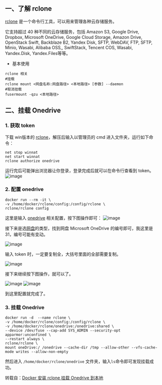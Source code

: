 ## 一、了解 rclone

[rclone](https://www.amjun.com/tag/r/ "查看rclone的所有文章") 是一个命令行工具，可以用来管理各种云存储服务。

它支持超过 40 种不同的云存储服务，包括 Amazon S3, Google Drive, Dropbox, Microsoft OneDrive, Google Cloud Storage, Amazon Drive, OpenStack Swift, Backblaze B2, Yandex Disk, SFTP, WebDAV, FTP, SFTP, Minio, Wasabi, Alibaba OSS,, SwiftStack, Tencent COS, Wasabi, Yandex.Disk, Yandex.Files等等。

- 基本使用
```
rclone 相关
#挂载
rclone mount <网盘名称:网盘路径> <本地路径> [参数] --daemon
#取消挂载
fusermount -qzu <本地路径>
```

## 二、挂载 Onedrive

### 1. 获取 token

下载 win版本的 [rclone](https://rclone.org/downloads/)，解压后输入以管理员的 cmd 进入文件夹，运行如下命令：
```
net stop winnat
net start winnat
rclone authorize onedrive
```

运行完后可能弹出浏览器让你登录，登录完成后就可以在命令行查看到 token。
![image](https://github.com/user-attachments/assets/00630f05-d90c-4ea2-b23d-0c64737a3059)


### 2. 配置 onedrive
```
docker run --rm -it \
-v /home/docker/rclone/config:/config/rclone \
rclone/rclone config
```

这里是输入 [onedrive](https://www.amjun.com/tag/o/ "查看onedrive的所有文章") 相关配置，按下图操作即可：
![image](https://github.com/user-attachments/assets/a8d15305-5f77-4910-8518-7bae1c07dc38)


接下来是选[网盘](https://www.amjun.com/tag/wp/ "查看网盘的所有文章")的类型，找到网盘 Microsoft OneDrive 的编号即可，我这里是 31，编号可能有变动。

![image](https://github.com/user-attachments/assets/3935b88a-1051-4bdd-85a9-bc8e859a2ffe)


输入 token 时，一定要复制全，大括号里面的全部需要复制。

![image](https://github.com/user-attachments/assets/f855b3a4-3d42-4a18-9cb8-169eb43a06fd)


接下来继续按下图操作，就可以了。

![image](https://github.com/user-attachments/assets/e033f2c6-cae8-4444-9c1e-65a6aa55ab4b)
![image](https://github.com/user-attachments/assets/f3426769-db30-41bc-943e-e5fdfc0dd87c)



到这里配置就完成了。

### 3. 挂载 Onedrive

```
docker run -d  --name rclone \
-v /home/docker/rclone/config:/config/rclone \
-v /home/docker/rclone/onedrive:/onedrive:shared \
--device /dev/fuse --cap-add SYS_ADMIN --security-opt apparmor:unconfined \
--restart always \
rclone/rclone \
mount oneDrive:/ /onedrive --cache-dir /tmp --allow-other --vfs-cache-mode writes --allow-non-empty
```

然后进入 `/home/docker/rclone/onedrive` 文件夹，输入`ls`命令即可发现挂载成功。

转载自：[Docker 安装 rclone 挂载 Onedrive 到本地](https://www.amjun.com/1058.html)